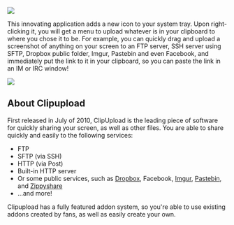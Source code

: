 ![](https://nimble.tools/img/NimbleClipuploadLogo_horizontal.png)

This innovating application adds a new icon to your system tray. Upon right-clicking it, you will get a menu to upload whatever is in your clipboard to where you chose it to be. For example, you can quickly drag and upload a screenshot of anything on your screen to an FTP server, SSH server using SFTP, Dropbox public folder, Imgur, Pastebin and even Facebook, and immediately put the link to it in your clipboard, so you can paste the link in an IM or IRC window!

![](https://nimble.tools/img/NimbleUploadScreenshot1.png)

## About Clipupload

First released in July of 2010, ClipUpload is the leading piece of software for quickly sharing your screen, as well as other files. You are able to share quickly and easily to the following services:

* FTP
* SFTP (via SSH)
* HTTP (via Post)
* Built-in HTTP server
* Or some public services, such as [Dropbox](https://dropbox.com/), Facebook, [Imgur](https://imgur.com/), [Pastebin](https://pastebin.com/), and [Zippyshare](http://zippyshare.com/)
* ...and more!

Clipupload has a fully featured addon system, so you're able to use existing addons created by fans, as well as easily create your own.
